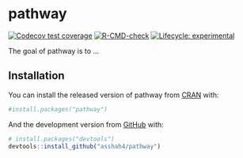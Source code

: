 
<!-- README.md is generated from README.Rmd. Please edit that file -->

# pathway

<!-- badges: start -->

[![Codecov test
coverage](https://codecov.io/gh/asshah4/pathway/branch/main/graph/badge.svg)](https://codecov.io/gh/asshah4/pathway?branch=main)
[![R-CMD-check](https://github.com/asshah4/pathway/workflows/R-CMD-check/badge.svg)](https://github.com/asshah4/pathway/actions)
[![Lifecycle:
experimental](https://img.shields.io/badge/lifecycle-experimental-orange.svg)](https://lifecycle.r-lib.org/articles/stages.html#experimental)
<!-- badges: end -->

The goal of pathway is to …

## Installation

You can install the released version of pathway from
[CRAN](https://CRAN.R-project.org) with:

``` r
#install.packages("pathway")
```

And the development version from [GitHub](https://github.com/) with:

``` r
# install.packages("devtools")
devtools::install_github("asshah4/pathway")
```

